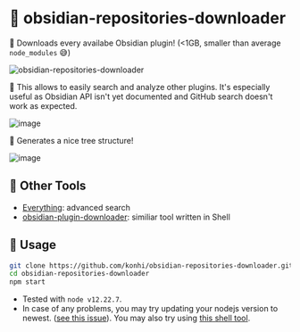 # 📩 obsidian-repositories-downloader

📂 Downloads every availabe Obsidian plugin! (<1GB, smaller than average `node_modules` 😅)

![obsidian-repositories-downloader](https://user-images.githubusercontent.com/61631665/132124154-58db4b3d-e19f-4f71-844c-5aefc0917b15.gif)

🔎 This allows to easily search and analyze other plugins. It's especially useful as Obsidian API isn't yet documented and GitHub search doesn't work as expected.

![image](https://user-images.githubusercontent.com/61631665/131258921-9960bad9-4b76-434e-9b30-cd9cf14cb683.png)

🌳 Generates a nice tree structure!

![image](https://user-images.githubusercontent.com/61631665/131258790-2499b1d7-50fe-4b9a-abde-0f00d6d08b17.png)

## 🔨 Other Tools
- [Everything](https://www.voidtools.com/): advanced search
- [obsidian-plugin-downloader](https://github.com/luckman212/obsidian-plugin-downloader): similiar tool written in Shell

## 👾 Usage
```bash
git clone https://github.com/konhi/obsidian-repositories-downloader.git
cd obsidian-repositories-downloader
npm start
```

- Tested with `node v12.22.7`.
- In case of any problems, you may try updating your nodejs version to newest. ([see this issue](https://github.com/konhi/obsidian-repositories-downloader/issues/2)). You may also try using [this shell tool](https://github.com/luckman212/obsidian-plugin-downloader).
